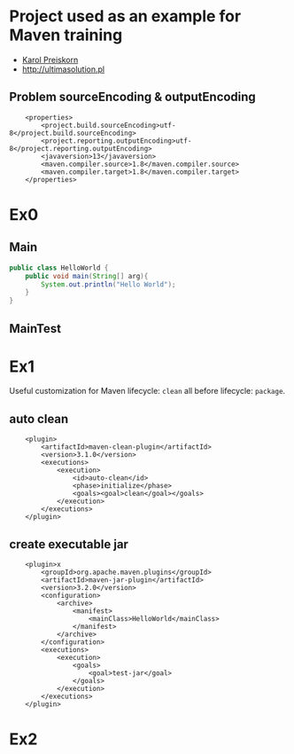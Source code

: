 # Project used as an example for Maven training

- [Karol Preiskorn](https://www.linkedin.com/in/kpreiskorn/)
- http://ultimasolution.pl

## Problem sourceEncoding & outputEncoding

```maven
    <properties>
        <project.build.sourceEncoding>utf-8</project.build.sourceEncoding>
        <project.reporting.outputEncoding>utf-8</project.reporting.outputEncoding>
        <javaversion>13</javaversion>
        <maven.compiler.source>1.8</maven.compiler.source>
        <maven.compiler.target>1.8</maven.compiler.target>
    </properties>
```

# Ex0

## Main

```java
public class HelloWorld {
    public void main(String[] arg){
        System.out.println("Hello World");
    }
}
```

## MainTest

# Ex1

Useful customization for Maven lifecycle: `clean` all before lifecycle: `package`.

## auto clean
```maven
    <plugin>
        <artifactId>maven-clean-plugin</artifactId>
        <version>3.1.0</version>
        <executions>
            <execution>
                <id>auto-clean</id>
                <phase>initialize</phase>
                <goals><goal>clean</goal></goals>
            </execution>
        </executions>
    </plugin>
```
## create executable jar
```maven
    <plugin>x
        <groupId>org.apache.maven.plugins</groupId>
        <artifactId>maven-jar-plugin</artifactId>
        <version>3.2.0</version>
        <configuration>
            <archive>
                <manifest>
                    <mainClass>HelloWorld</mainClass>
                </manifest>
            </archive>
        </configuration>
        <executions>
            <execution>
                <goals>
                    <goal>test-jar</goal>
                </goals>
            </execution>
        </executions>
    </plugin>
```
# Ex2


